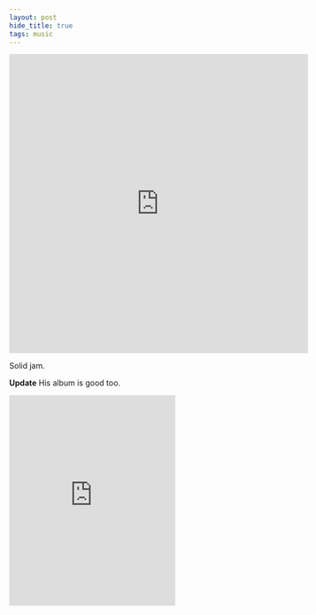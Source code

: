 ```yaml
---
layout: post
hide_title: true
tags: music
---
```

<iframe src="https://w.soundcloud.com/player/?url=https%3A%2F%2Fapi.soundcloud.com%2Ftracks%2F248945062&amp;visual=true&amp;liking=false&amp;sharing=false&amp;auto_play=false&amp;show_comments=false&amp;continuous_play=false&amp;origin=tumblr" frameborder="0" allowtransparency="true" class="soundcloud_audio_player" width="540" height="540"></iframe>  

Solid jam.

**Update**
His album is good too.

<iframe src="https://open.spotify.com/embed/album/7duaI4YoD2AsSpbTk2gWkT" width="300" height="380" frameborder="0" allowtransparency="true" allow="encrypted-media"></iframe>
